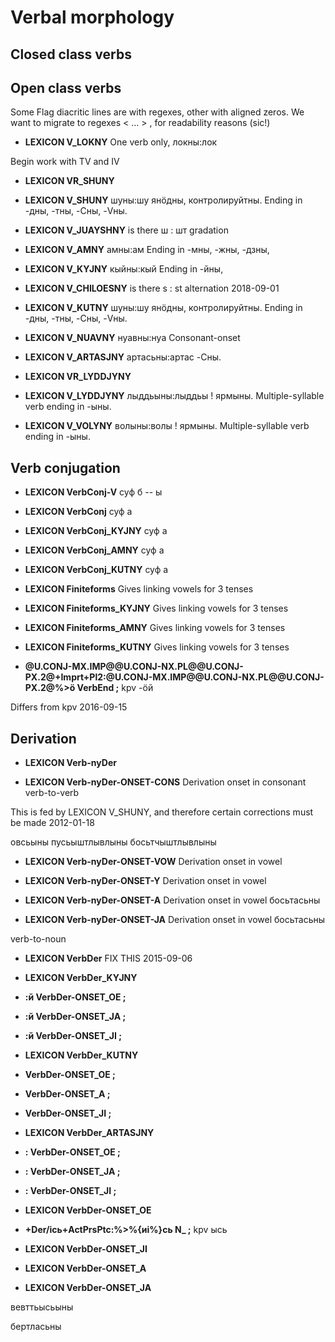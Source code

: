 

# Verbal morphology               





## Closed class verbs







## Open class verbs

Some Flag diacritic lines are with regexes, other with aligned zeros. We want to migrate to
regexes < … > , for readability reasons (sic!)

 * **LEXICON V_LOKNY** One verb only, локны:лок

Begin work with TV and IV



 * **LEXICON VR_SHUNY** 

 * **LEXICON V_SHUNY** шуны:шу янӧдны, контролируйтны. Ending in -дны, -тны, -Cны, -Vны.

 * **LEXICON V_JUAYSHNY** is there ш : шт gradation

 * **LEXICON V_AMNY** амны:ам Ending in -мны, -жны, -дзны,


 * **LEXICON V_KYJNY** кыйны:кый Ending in -йны, 

 * **LEXICON V_CHILOESNY** is there s : st alternation 2018-09-01


 * **LEXICON V_KUTNY** шуны:шу янӧдны, контролируйтны. Ending in -дны, -тны, -Cны, -Vны.


 * **LEXICON V_NUAVNY** нуавны:нуа
Consonant-onset


 * **LEXICON V_ARTASJNY** артасьны:артас -Cны.

 * **LEXICON VR_LYDDJYNY** 

 * **LEXICON V_LYDDJYNY** лыддьыны:лыддьы ! ярмыны. Multiple-syllable verb ending in -ыны.


 * **LEXICON V_VOLYNY** волыны:волы ! ярмыны. Multiple-syllable verb ending in -ыны.








## Verb conjugation 

 * **LEXICON VerbConj-V**  суф б -- ы 

 * **LEXICON VerbConj** суф а

 * **LEXICON VerbConj_KYJNY** суф а

 * **LEXICON VerbConj_AMNY** суф а

 * **LEXICON VerbConj_KUTNY** суф а


 * **LEXICON Finiteforms** Gives linking vowels for 3 tenses

 * **LEXICON Finiteforms_KYJNY** Gives linking vowels for 3 tenses

 * **LEXICON Finiteforms_AMNY** Gives linking vowels for 3 tenses

 * **LEXICON Finiteforms_KUTNY** Gives linking vowels for 3 tenses













 * **@U.CONJ-MX.IMP@@U.CONJ-NX.PL@@U.CONJ-PX.2@+Imprt+Pl2:@U.CONJ-MX.IMP@@U.CONJ-NX.PL@@U.CONJ-PX.2@%>ӧ VerbEnd ;** kpv -ӧй













Differs from kpv 2016-09-15









## Derivation


 * **LEXICON Verb-nyDer** 

 * **LEXICON Verb-nyDer-ONSET-CONS** Derivation onset in consonant
verb-to-verb

This is fed by LEXICON V_SHUNY, and therefore certain corrections
must be made 2012-01-18

овсьыны
пусьыштлывлыны
босьтчыштлывлыны

 * **LEXICON Verb-nyDer-ONSET-VOW** Derivation onset	in vowel

 * **LEXICON Verb-nyDer-ONSET-Y** Derivation onset	in vowel

 * **LEXICON Verb-nyDer-ONSET-A** Derivation onset	in vowel
босьтасьны

 * **LEXICON Verb-nyDer-ONSET-JA** Derivation onset	in vowel
босьтасьны


verb-to-noun

 * **LEXICON VerbDer** 
FIX THIS 2015-09-06

 * **LEXICON VerbDer_KYJNY**
 * **:й VerbDer-ONSET_OE ;**
 * **:й VerbDer-ONSET_JA ;** 
 * **:й VerbDer-ONSET_JI ;**

 * **LEXICON VerbDer_KUTNY**
 * **VerbDer-ONSET_OE ;**
 * **VerbDer-ONSET_A ;** 
 * **VerbDer-ONSET_JI ;**

 * **LEXICON VerbDer_ARTASJNY**
 * **: VerbDer-ONSET_OE ;**
 * **: VerbDer-ONSET_JA ;** 
 * **: VerbDer-ONSET_JI ;**

 * **LEXICON VerbDer-ONSET_OE** 
 * **+Der/ісь+ActPrsPtc:%>%{иі%}сь N_ ;** kpv ысь

 * **LEXICON VerbDer-ONSET_JI** 


 * **LEXICON VerbDer-ONSET_A** 

 * **LEXICON VerbDer-ONSET_JA** 










вевттьысьыны

бертласьны
















